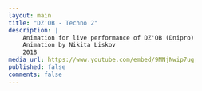 ```yaml
---
layout: main
title: "DZ'OB - Techno 2"
description: |
    Animation for live performance of DZ'OB (Dnipro)
    Animation by Nikita Liskov
    2018
media_url: https://www.youtube.com/embed/9MNjNwip7ug
published: false
comments: false
---
```

